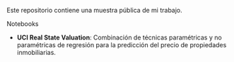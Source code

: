 Este repositorio contiene una muestra pública de mi trabajo.

Notebooks
- __UCI Real State Valuation__: Combinación de técnicas paramétricas y no paramétricas de regresión para la predicción del precio de propiedades inmobiliarias.
 
